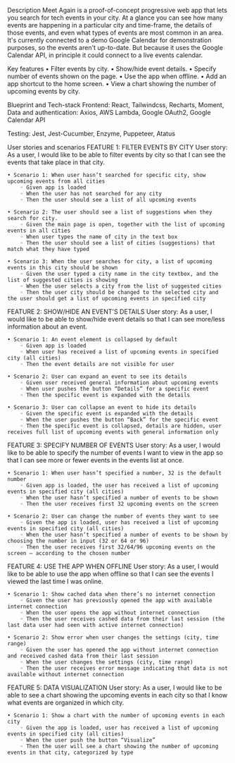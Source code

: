 Description
Meet Again is a proof-of-concept progressive web app that lets you search for tech events in your city. At a glance you can see how many events are happening in a particular city and time-frame, the details of those events, and even what types of events are most common in an area.
It's currently connected to a demo Google Calendar for demonstration purposes, so the events aren't up-to-date. But because it uses the Google Calendar API, in principle it could connect to a live events calendar.

Key features
    • Filter events by city.
    • Show/hide event details.
    • Specify number of events shown on the page.
    • Use the app when offline.
    • Add an app shortcut to the home screen.
    • View a chart showing the number of upcoming events by city.

Blueprint and Tech-stack
Frontend:
React, Tailwindcss, Recharts, Moment,
Data and authentication:
Axios, AWS Lambda, Google OAuth2, Google Calendar API

Testing:
Jest, Jest-Cucumber, Enzyme, Puppeteer, Atatus


User stories and scenarios
FEATURE 1: FILTER EVENTS BY CITY 
User story: As a user, I would like to be able to filter events by city so that I can see the events that take place in that city. 

    • Scenario 1: When user hasn’t searched for specific city, show upcoming events from all cities 
        ◦ Given app is loaded 
        ◦ When the user has not searched for any city 
        ◦ Then the user should see a list of all upcoming events 
      
    • Scenario 2: The user should see a list of suggestions when they search for city. 
        ◦ Given the main page is open, together with the list of upcoming events in all cities 
        ◦ When user types the name of city in the text box 
        ◦ Then the user should see a list of cities (suggestions) that match what they have typed 
      
    • Scenario 3: When the user searches for city, a list of upcoming events in this city should be shown 
        ◦ Given the user typed a city name in the city textbox, and the list of suggested cities is showing 
        ◦ When the user selects a city from the list of suggested cities 
        ◦ Then the user city should be changed to the selected city and the user should get a list of upcoming events in specified city 


FEATURE 2: SHOW/HIDE AN EVENT'S DETAILS 
User story: As a user, I would like to be able to show/hide event details so that I can see more/less information about an event. 

    • Scenario 1: An event element is collapsed by default 
        ◦ Given app is loaded 
        ◦ When user has received a list of upcoming events in specified city (all cities) 
        ◦ Then the event details are not visible for user 
      
    • Scenario 2: User can expand an event to see its details 
        ◦ Given user received general information about upcoming events 
        ◦ When user pushes the button “Details” for a specific event 
        ◦ Then the specific event is expanded with the details 
      
    • Scenario 3: User can collapse an event to hide its details 
        ◦ Given the specific event is expanded with the details 
        ◦ When the user pushes the button “Back” for the specific event 
        ◦ Then the specific event is collapsed, details are hidden, user receives full list of upcoming events with general information only 


FEATURE 3: SPECIFY NUMBER OF EVENTS 
User story: As a user, I would like to be able to specify the number of events I want to view in the app so that I can see more or fewer events in the events list at once. 

    • Scenario 1: When user hasn’t specified a number, 32 is the default number 
        ◦ Given app is loaded, the user has received a list of upcoming events in specified city (all cities) 
        ◦ When the user hasn’t specified a number of events to be shown 
        ◦ Then the user receives first 32 upcoming events on the screen 
      
    • Scenario 2: User can change the number of events they want to see 
        ◦ Given the app is loaded, user has received a list of upcoming events in specified city (all cities) 
        ◦ When the user hasn’t specified a number of events to be shown by choosing the number in input (32 or 64 or 96) 
        ◦ Then the user receives first 32/64/96 upcoming events on the screen – according to the chosen number 

FEATURE 4: USE THE APP WHEN OFFLINE 
User story: As a user, I would like to be able to use the app when offline so that I can see the events I viewed the last time I was online. 

    • Scenario 1: Show cached data when there’s no internet connection 
        ◦ Given the user has previously opened the app with available internet connection 
        ◦ When the user opens the app without internet connection 
        ◦ Then the user receives cashed data from their last session (the last data user had seen with active internet connection) 
      
    • Scenario 2: Show error when user changes the settings (city, time range) 
        ◦ Given the user has opened the app without internet connection and received cashed data from their last session 
        ◦ When the user changes the settings (city, time range) 
        ◦ Then the user receives error message indicating that data is not available without internet connection 

FEATURE 5: DATA VISUALIZATION 
User story: As a user, I would like to be able to see a chart showing the upcoming events in each city so that I know what events are organized in which city. 

    • Scenario 1: Show a chart with the number of upcoming events in each city 
        ◦ Given the app is loaded, user has received a list of upcoming events in specified city (all cities) 
        ◦ When the user push the button “Visualize” 
        ◦ Then the user will see a chart showing the number of upcoming events in that city, categorized by type 